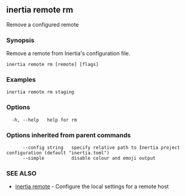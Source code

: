 ## inertia remote rm

Remove a configured remote

### Synopsis

Remove a remote from Inertia's configuration file.

```
inertia remote rm [remote] [flags]
```

### Examples

```
inertia remote rm staging
```

### Options

```
  -h, --help   help for rm
```

### Options inherited from parent commands

```
      --config string   specify relative path to Inertia project configuration (default "inertia.toml")
      --simple          disable colour and emoji output
```

### SEE ALSO

* [inertia remote](inertia_remote.md)	 - Configure the local settings for a remote host

